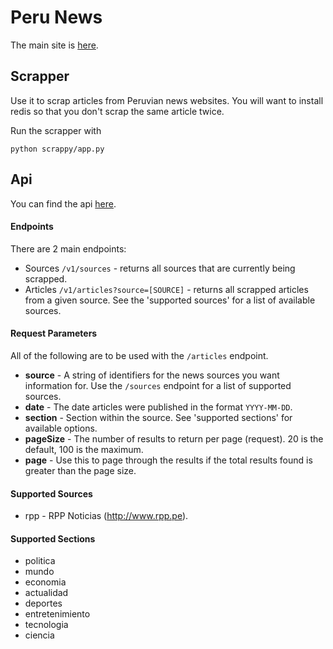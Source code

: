 <h1>Peru News</h1>

The main site is [here](https://www.perunews.xyz/all).


<h2>Scrapper</h2>

Use it to scrap articles from Peruvian news websites. You will want to install redis
so that you don't scrap the same article twice.

Run the scrapper with

    python scrappy/app.py


<h2>Api</h2>

You can find the api [here](https://api.perunews.xyz/v1/sources).

<h4>Endpoints</h4>
There are 2 main endpoints:

 * Sources `/v1/sources` - returns all sources that are currently being scrapped.
 * Articles `/v1/articles?source=[SOURCE]` - returns all scrapped articles from a given source. See the 'supported sources'
     for a list of available sources. 

<h4>Request Parameters</h4>

All of the following are to be used with the `/articles` endpoint.

 * **source** - A string of identifiers for the news sources you want information for. Use the `/sources` endpoint for a list
              of supported sources.
 * **date** - The date articles were published in the format `YYYY-MM-DD`.
 * **section** - Section within the source. See 'supported sections' for available options.
 * **pageSize** - The number of results to return per page (request). 20 is the default, 100 is the maximum.
 * **page** - Use this to page through the results if the total results found is greater than the page size.

<h4>Supported Sources</h4>

 * rpp - RPP Noticias (http://www.rpp.pe).


<h4>Supported Sections</h4>

 * politica
 * mundo
 * economia
 * actualidad
 * deportes
 * entretenimiento
 * tecnologia
 * ciencia
